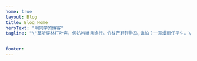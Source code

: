 ```yaml
---
home: true
layout: Blog
title: Blog Home
heroText: "明同学的博客"
tagline: "\"莫听穿林打叶声，何妨吟啸且徐行。竹杖芒鞋轻胜马,谁怕？一蓑烟雨任平生。\n料峭春风吹酒醒，微冷，山头斜照却相迎。回首向来萧瑟处，归去，也无风雨也无晴。\""


footer: 
---
```


